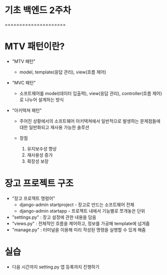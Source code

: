 # 기초 백엔드 2주차
=====================

# MTV 패턴이란?
- "MTV 패턴"
  + model, template(응답 관리), view(흐름 제어)

- "MVC 패턴"
  + 소프트웨어를
  model(데이터 입출력), 
  view(응답 관리), 
  controller(흐름 제어) 로 나누어 설계하는 방식

- "아키텍쳐 패턴"
  + 주어진 상황에서의 소프트웨어 아키텍쳐에서 일반적으로 발생하는 문제점들에 대한 일반화되고 재사용 가능한 솔루션

  + 장점
    1. 유지보수성 향상
    2. 재사용성 증가
    3. 확장성 보장


# 장고 프로젝트 구조
- "장고 프로젝트 명령어"
  + django-admin startproject - 장고로 만드는 소프트웨어 전체
  + django-admin startapp - 프로젝트 내에서 기능별로 쪼개놓은 단위
- "settings.py" : 장고 설정에 관한 내용을 담음
- "views.py" : 전체적인 흐름을 제어하고, 정보를 가공해 template에 넘겨줌
- "manage.py" : 터미널을 이용해 미리 작성된 명령을 실행할 수 있게 해줌


# 실습
- 다음 시간까지 setting.py 앱 등록까지 진행하기